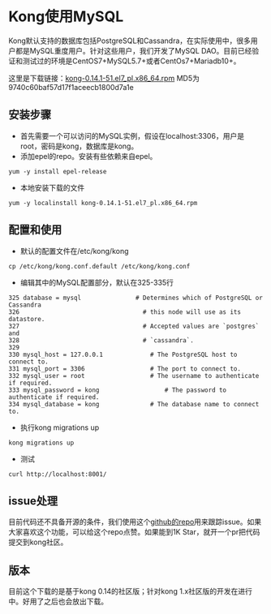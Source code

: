 # Kong使用MySQL

Kong默认支持的数据库包括PostgreSQL和Cassandra，在实际使用中，很多用户都是MySQL重度用户。针对这些用户，我们开发了MySQL DAO。目前已经验证和测试过的环境是CentOS7+MySQL5.7+或者CentOs7+Mariadb10+。

这里是下载链接：[kong-0.14.1-51.el7_pl.x86_64.rpm](http://www.polaristech.io/assets/kong-0.14.1-51.el7_pl.x86_64.rpm) MD5为9740c60baf57d17f1aceecb1800d7a1e

## 安装步骤

- 首先需要一个可以访问的MySQL实例，假设在localhost:3306，用户是root，密码是kong，数据库是kong。
- 添加epel的repo。安装有些依赖来自epel。
~~~
yum -y install epel-release
~~~
- 本地安装下载的文件
~~~
yum -y localinstall kong-0.14.1-51.el7_pl.x86_64.rpm
~~~

## 配置和使用

- 默认的配置文件在/etc/kong/kong
~~~
cp /etc/kong/kong.conf.default /etc/kong/kong.conf
~~~

- 编辑其中的MySQL配置部分，默认在325-335行
~~~
325 database = mysql               # Determines which of PostgreSQL or Cassandra
326                                  # this node will use as its datastore.
327                                  # Accepted values are `postgres` and
328                                  # `cassandra`.
329 
330 mysql_host = 127.0.0.1             # The PostgreSQL host to connect to.
331 mysql_port = 3306                  # The port to connect to.
332 mysql_user = root                  # The username to authenticate if required.
333 mysql_password = kong                  # The password to authenticate if required.
334 mysql_database = kong              # The database name to connect to.
~~~

- 执行kong migrations up
~~~
kong migrations up
~~~

- 测试
~~~
curl http://localhost:8001/
~~~

## issue处理

目前代码还不具备开源的条件，我们使用这个[github的repo](https://github.com/polaristech-io/kong_mysql)用来跟踪issue。如果大家喜欢这个功能，可以给这个repo点赞。如果能到1K Star，就开一个pr把代码提交到kong社区。

## 版本

目前这个下载的是基于kong 0.14的社区版；针对kong 1.x社区版的开发在进行中。好用了之后也会放出下载。
